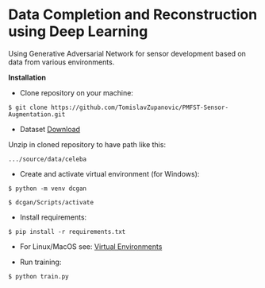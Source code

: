 # Data Completion and Reconstruction using Deep Learning
Using Generative Adversarial Network for sensor development based on data from various environments.

**Installation**

- Clone repository on your machine:

`$ git clone https://github.com/TomislavZupanovic/PMFST-Sensor-Augmentation.git`

- Dataset [Download](https://demo-tomislav-bucket.s3.eu-central-1.amazonaws.com/data.rar)

Unzip in cloned repository to have path like this:
 
 `.../source/data/celeba`

- Create and activate virtual environment (for Windows):

`$ python -m venv dcgan`

`$ dcgan/Scripts/activate`

- Install requirements:

`$ pip install -r requirements.txt`

- For Linux/MacOS see: [Virtual Environments](https://packaging.python.org/guides/installing-using-pip-and-virtual-environments/)

- Run training:

`$ python train.py`

